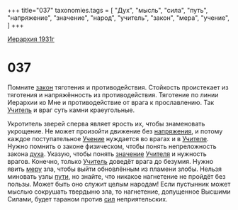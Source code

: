 +++
title="037"
taxonomies.tags = [
"Дух",
"мысль",
"сила",
"путь",
"напряжение",
"значение",
"народ",
"учитель",
"закон",
"мера",
"учение",
]
+++

[Иерархия 1931г](/agni/19312)

# 037
Помните [закон](/tags/закон) тяготения и противодействия. Стойкость проистекает из тяготения и напряжённость из противодействия. Тяготение по линии Иерархии ко Мне и противодействие от врага к прославлению. Так [Учитель](/tags/учитель) и враг суть камни краеугольные.   

Укротитель зверей сперва являет ярость их, чтобы знаменовать укрощение. Не может произойти движение без [напряжения](/tags/напряжение), и потому каждое поступательное [Учение](/tags/учение) нуждается во врагах и в [Учителе](/tags/учитель). Нужно помнить о законе физическом, чтобы понять непреложность закона [духа](/tags/Дух). Указую, чтобы понять [значение](/tags/значение) [Учителя](/tags/учитель) и нужность врагов. Конечно, только [Учитель](/tags/учитель) доведёт врага до безумия. Нужно явить [меру](/tags/мера) зла, чтобы выйти обновлённым из пламени злобы. Нельзя миновать узлы [пути](/tags/путь), но знайте, что никакое нагнетение не пройдёт без пользы. Может быть оно служит целым народам! Если пустынник может мыслью сокрушать твердыню зла, то нагнетение, допущенное Высшими Силами, будет тараном против [сил](/tags/сила) неприятельских.   

